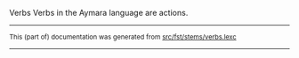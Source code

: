 Verbs
Verbs in the Aymara language are actions.

* * *

<small>This (part of) documentation was generated from [src/fst/stems/verbs.lexc](https://github.com/giellalt/lang-aym/blob/main/src/fst/stems/verbs.lexc)</small>

---

